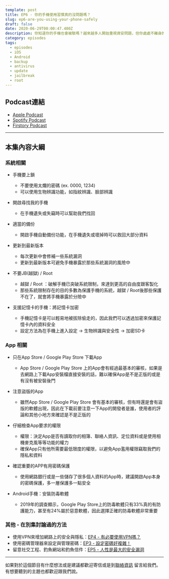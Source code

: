 ```yaml
---
template: post
title: EP6 - 你的手機使用習慣真的沒問題嗎？
slug: ep6-are-you-using-your-phone-safely
draft: false
date: 2020-06-29T00:00:47.400Z
description: 你知道你的手機也會被駭嗎？越來越多人開始重視資安問題，但你處處不離身的手機，是不是不小心成為有心人士的攻擊目標了？怎麼做才能保護好自己的隱私和安全呢？
category: episodes
tags:
  - episodes
  - iOS
  - Android
  - backup
  - antivirus
  - update
  - jailbreak
  - root
---
```

## Podcast連結

* [Apple Podcast](https://podcasts.apple.com/tw/podcast/%E8%B3%87%E5%AE%89%E8%A7%A3%E5%A3%93%E7%B8%AE/id1513276667#episodeGuid=ckbzmfkq0lcat0918uegza9v8)
* [Spotify Podcast](https://open.spotify.com/episode/3h5CrVIdHZfN8OZV8jFpDu)
* [Firstory Podcast](https://open.firstory.me/story/ckbzmfkq0lcat0918uegza9v8)

- - -

## 本集內容大綱

### 系統相關

* 手機要上鎖

  * 不要使用太爛的密碼 (ex. 0000, 1234)
  * 可以使用生物辨識功能，如指紋辨識、臉部辨識
* 開啟尋找我的手機

  * 在手機遺失或失竊時可以幫助我們找回
* 適當的備份

  * 開啟手機自動備份功能，在手機遺失或壞掉時可以救回大部分資料
* 更新到最新版本

  * 每次更新中會修補一些系統漏洞
  * 更新到最新版本可避免手機暴露於那些系統漏洞的風險中
* 不要JB(越獄) / Root

  * 越獄 / Root ：破解手機已突破系統限制，來達到更高的自由度跟客製化
  * 那些系統限制存在的目的多數為保護手機的系統，越獄 / Root後那些保護不在了，就會將手機暴露於分險中
* 支援記憶卡的手機：將記憶卡加密

  * 手機記憶卡是可以輕易地被拔除偷走的，因此我們可以透過加密來保護記憶卡內的資料安全
  * 設定方法為在手機上進入設定 → 生物辨識與安全性 → 加密SD卡

### App 相關

* 只在App Store / Google Play Store 下載App

  * App Store / Google Play Store 上的App會有經過最基本的審核，如果是去網路上下載App安裝檔直接安裝的話，難以確保App是不是正版的或是有沒有被安裝後門
* 注意盜版的App

  * 雖然App Store / Google Play Store 會有基本的審核，但有時還是會有盜版的軟體出現，因此在下載前要注意一下App的開發者是誰，使用者的評論和其他小地方來確認是不是正版的
* 仔細檢查App要求的權限

  * 權限：決定App是否有讀取你的相簿、聯絡人資訊、定位資料或是使用相機麥克風等等功能的權力
  * 確保App只有他所需要最低限度的權限，以避免App濫用權限竊取我們的隱私和資料
* 確認重要的APP有用密碼保護

  * 使用網路銀行或是一些儲存了很多個人資料的App時，建議開啟App本身的密碼保護，多一層保護多一點安全
* Android手機：安裝防毒軟體

  * 2019年的調查顯示，Google Play Store上的防毒軟體只有33%真的有防護能力，甚至有24%屬於惡意軟體，因此選擇正確的防毒軟體非常重要

### 其他 - 在別集討論過的方法

* 使用VPN來增加網路上的安全與隱私：[EP4 - 有必要使用VPN嗎？](/posts/ep4-do-we-need-vpn)
* 使用密碼管理器來設定與管理密碼：[EP3 - 設定密碼好複雜！](/posts/EP3-why-does-password-has-to-be-so-complicated)
* 留意社交工程、釣魚網站和釣魚信件：[EP5 - 人性是最大的安全漏洞](/posts/ep5-the-greatest-vulnerability-is-you-and-me)

- - -

如果對於這個節目有什麼想法或是建議都歡迎寄信或是到[聯絡資訊](/pages/contacts) 留言給我們。 有想要聽到的主題也都歡迎跟我們說。